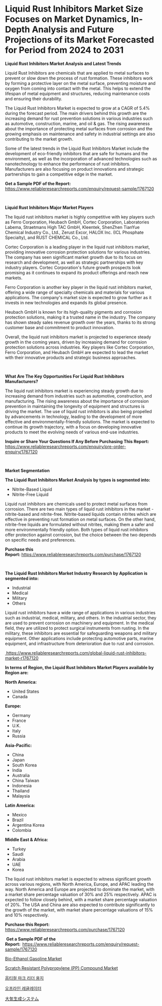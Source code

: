 <p><h1>Liquid Rust Inhibitors Market Size Focuses on Market Dynamics, In-Depth Analysis and Future Projections of its Market Forecasted for Period from 2024 to 2031</h1></p><p><strong>Liquid Rust Inhibitors Market Analysis and Latest Trends</strong></p>
<p><p>Liquid Rust Inhibitors are chemicals that are applied to metal surfaces to prevent or slow down the process of rust formation. These inhibitors work by forming a protective layer on the metal surface, preventing moisture and oxygen from coming into contact with the metal. This helps to extend the lifespan of metal equipment and structures, reducing maintenance costs and ensuring their durability.</p><p>The Liquid Rust Inhibitors Market is expected to grow at a CAGR of 5.4% during the forecast period. The main drivers behind this growth are the increasing demand for rust prevention solutions in various industries such as automotive, construction, marine, and oil & gas. The rising awareness about the importance of protecting metal surfaces from corrosion and the growing emphasis on maintenance and safety in industrial settings are also contributing to the market growth.</p><p>Some of the latest trends in the Liquid Rust Inhibitors Market include the development of eco-friendly inhibitors that are safe for humans and the environment, as well as the incorporation of advanced technologies such as nanotechnology to enhance the performance of rust inhibitors. Manufacturers are also focusing on product innovations and strategic partnerships to gain a competitive edge in the market.</p></p>
<p><strong>Get a Sample PDF of the Report:&nbsp;</strong> <a href="https://www.reliableresearchreports.com/enquiry/request-sample/1767120">https://www.reliableresearchreports.com/enquiry/request-sample/1767120</a></p>
<p>&nbsp;</p>
<p><strong>Liquid Rust Inhibitors Major Market Players</strong></p>
<p><p>The liquid rust inhibitors market is highly competitive with key players such as Ferro Corporation, Heubach GmbH, Cortec Corporation, Laboratories Labema, Straetmans High TAC GmbH, Kleentek, ShenZhen TianYue Chemical Industry Co., Ltd., Zerust Excor, HALOX Inc. (ICL Phosphate Specialty), and RUST CHEMICAL Co., Ltd.</p><p>Cortec Corporation is a leading player in the liquid rust inhibitors market, providing innovative corrosion protection solutions for various industries. The company has seen significant market growth due to its focus on research and development, as well as strategic partnerships with key industry players. Cortec Corporation's future growth prospects look promising as it continues to expand its product offerings and reach new markets.</p><p>Ferro Corporation is another key player in the liquid rust inhibitors market, offering a wide range of specialty chemicals and materials for various applications. The company's market size is expected to grow further as it invests in new technologies and expands its global presence.</p><p>Heubach GmbH is known for its high-quality pigments and corrosion protection solutions, making it a trusted name in the industry. The company has shown steady sales revenue growth over the years, thanks to its strong customer base and commitment to product innovation.</p><p>Overall, the liquid rust inhibitors market is projected to experience steady growth in the coming years, driven by increasing demand for corrosion protection solutions across industries. Key players like Cortec Corporation, Ferro Corporation, and Heubach GmbH are expected to lead the market with their innovative products and strategic business approaches.</p></p>
<p>&nbsp;</p>
<p><strong>What Are The Key Opportunities For Liquid Rust Inhibitors Manufacturers?</strong></p>
<p><p>The liquid rust inhibitors market is experiencing steady growth due to increasing demand from industries such as automotive, construction, and manufacturing. The rising awareness about the importance of corrosion prevention in maintaining the longevity of equipment and structures is driving the market. The use of liquid rust inhibitors is also being propelled by advancements in technology, leading to the development of more effective and environmentally-friendly solutions. The market is expected to continue its growth trajectory, with a focus on developing innovative products to meet the evolving needs of various end-use industries.</p></p>
<p><strong>Inquire or Share Your Questions If Any Before Purchasing This Report:</strong> <a href="https://www.reliableresearchreports.com/enquiry/pre-order-enquiry/1767120">https://www.reliableresearchreports.com/enquiry/pre-order-enquiry/1767120</a></p>
<p>&nbsp;</p>
<p><strong>Market Segmentation</strong></p>
<p><strong>The Liquid Rust Inhibitors Market Analysis by types is segmented into:</strong></p>
<p><ul><li>Nitrite-Based Liquid</li><li>Nitrite-Free Liquid</li></ul></p>
<p><p>Liquid rust inhibitors are chemicals used to protect metal surfaces from corrosion. There are two main types of liquid rust inhibitors in the market - nitrite-based and nitrite-free. Nitrite-based liquids contain nitrites which are effective in preventing rust formation on metal surfaces. On the other hand, nitrite-free liquids are formulated without nitrites, making them a safer and more environmentally friendly option. Both types of liquid rust inhibitors offer protection against corrosion, but the choice between the two depends on specific needs and preferences.</p></p>
<p><strong>Purchase this Report:&nbsp;</strong><a href="https://www.reliableresearchreports.com/purchase/1767120">https://www.reliableresearchreports.com/purchase/1767120</a></p>
<p>&nbsp;</p>
<p><strong>The Liquid Rust Inhibitors Market Industry Research by Application is segmented into:</strong></p>
<p><ul><li>Industrial</li><li>Medical</li><li>Military</li><li>Others</li></ul></p>
<p><p>Liquid rust inhibitors have a wide range of applications in various industries such as industrial, medical, military, and others. In the industrial sector, they are used to prevent corrosion on machinery and equipment. In the medical field, they are utilized to protect surgical instruments from rusting. In the military, these inhibitors are essential for safeguarding weapons and military equipment. Other applications include protecting automotive parts, marine equipment, and infrastructure from deterioration due to rust and corrosion.</p></p>
<p><a href="https://www.reliableresearchreports.com/global-liquid-rust-inhibitors-market-r1767120">&nbsp;https://www.reliableresearchreports.com/global-liquid-rust-inhibitors-market-r1767120</a></p>
<p><strong>In terms of Region, the Liquid Rust Inhibitors Market Players available by Region are:</strong></p>
<p>
    <p> <strong> North America: </strong>
        <ul>
            <li>United States</li>
            <li>Canada</li>
        </ul>
        </p> 
    <p> <strong> Europe: </strong>
        <ul>
            <li>Germany</li>
            <li>France</li>
            <li>U.K.</li>
            <li>Italy</li>
            <li>Russia</li>
        </ul>
        </p> 
    <p> <strong> Asia-Pacific: </strong>
        <ul>
            <li>China</li>
            <li>Japan</li>
            <li>South Korea</li>
            <li>India</li>
            <li>Australia</li>
            <li>China Taiwan</li>
            <li>Indonesia</li>
            <li>Thailand</li>
            <li>Malaysia</li>
        </ul>
        </p> 
    <p> <strong> Latin America: </strong>
        <ul>
            <li>Mexico</li>
            <li>Brazil</li>
            <li>Argentina Korea</li>
            <li>Colombia</li>
        </ul>
        </p> 
    <p> <strong> Middle East & Africa: </strong>
        <ul>
            <li>Turkey</li>
            <li>Saudi</li>
            <li>Arabia</li>
            <li>UAE</li>
            <li>Korea</li>
        </ul>
    </p>
    </p>
<p><p>The liquid rust inhibitors market is expected to witness significant growth across various regions, with North America, Europe, and APAC leading the way. North America and Europe are projected to dominate the market, with a market share percentage valuation of 30% and 25% respectively. APAC is expected to follow closely behind, with a market share percentage valuation of 20%. The USA and China are also expected to contribute significantly to the growth of the market, with market share percentage valuations of 15% and 10% respectively.</p></p>
<p><strong>Purchase this Report: </strong><a href="https://www.reliableresearchreports.com/purchase/1767120">https://www.reliableresearchreports.com/purchase/1767120</a></p>
<p>&nbsp;<strong>Get a Sample PDF of the Report:&nbsp;&nbsp;</strong><a href="https://www.reliableresearchreports.com/enquiry/request-sample/1767120">https://www.reliableresearchreports.com/enquiry/request-sample/1767120</a></p>
<p><strong></strong></p>
<p><p><a href="https://github.com/Chiragrp22/Market-Research-Report-List-5/blob/main/bio-ethanol-gasoline-market.md">Bio-Ethanol Gasoline Market</a></p><p><a href="https://github.com/derrinmiltonellis35gcl/Market-Research-Report-List-3/blob/main/scratch-resistant-polypropylene-pp-compound-market.md">Scratch Resistant Polypropylene (PP) Compound Market</a></p><p><a href="https://github.com/AlbertotDouglas44367/Market-Research-Report-List-2/blob/main/3822010142947.md">옵티컬 마크 리더 용지</a></p><p><a href="https://github.com/raap8632/Market-Research-Report-List-1/blob/main/9815217142948.md">오프라인 레귤레이터</a></p><p><a href="https://github.com/LizaHeller2023/Market-Research-Report-List-1/blob/main/2773155137424.md">大気生成システム</a></p></p>